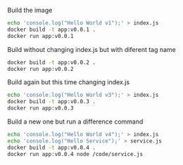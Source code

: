Build the image

```bash
echo 'console.log("Hello World v1");' > index.js
docker build -t app:v0.0.1 .
docker run app:v0.0.1
```

Build without changing index.js but with diferent tag name

```bash
docker build -t app:v0.0.2 .
docker run app:v0.0.2
```

Build again but this time changing index.js
```bash
echo 'console.log("Hello World v3");' > index.js
docker build -t app:v0.0.3 .
docker run app:v0.0.3
```

Build a new one but run a difference command

```bash
echo 'console.log("Hello World v4");' > index.js
echo 'console.log("Hello Service");' > service.js
docker build -t app:v0.0.4 .
docker run app:v0.0.4 node /code/service.js
```
